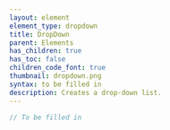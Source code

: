```yaml
---
layout: element
element_type: dropdown
title: DropDown
parent: Elements
has_children: true
has_toc: false
children_code_font: true
thumbnail: dropdown.png
syntax: to be filled in
description: Creates a drop-down list.
---
```


```javascript
// To be filled in
```


